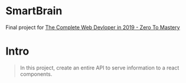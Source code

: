 # SmartBrain
Final project for [The Complete Web Devloper in 2019 - Zero To Mastery](https://www.udemy.com/certificate/UC-3S6HBJWN/)

# Intro
> In this project, create an entire API to serve information to a react components.
